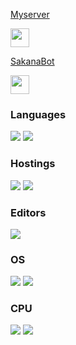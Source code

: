 <!DOCTYPE html>
<html>
  <body>
     <p><a href=https://discord.gg/CMGt4yr8yT>Myserver</a></p>
    <img src="https://media.discordapp.net/attachments/974254487529201675/1003239277125193858/unknown.png" width="30" height="30">
    <p><a href=https://discord.com/api/oauth2/authorize?client_id=929333593099104276&permissions=8&scope=bot%20applications.commands>SakanaBot</a></p>
    <img src="https://media.discordapp.net/attachments/974254487529201675/974702773113323590/189505.png" width="30" height="30">
  </body>
</html>

  ### Languages
![](https://img.shields.io/badge/-Node.js-green)
![](https://img.shields.io/badge/-Python-yellow)

### Hostings
![](https://img.shields.io/badge/-Replit-gray)
![](https://img.shields.io/badge/-Glitch-pink)

### Editors
![](https://img.shields.io/badge/-visual--studio--code-informational)

### OS
![](https://img.shields.io/badge/-Windows-9cf)
![](https://img.shields.io/badge/-Android-brightgreen)

 ### CPU
 ![](https://img.shields.io/badge/-Intel-white)
 ![](https://img.shields.io/badge/-Snapdragon-red)
